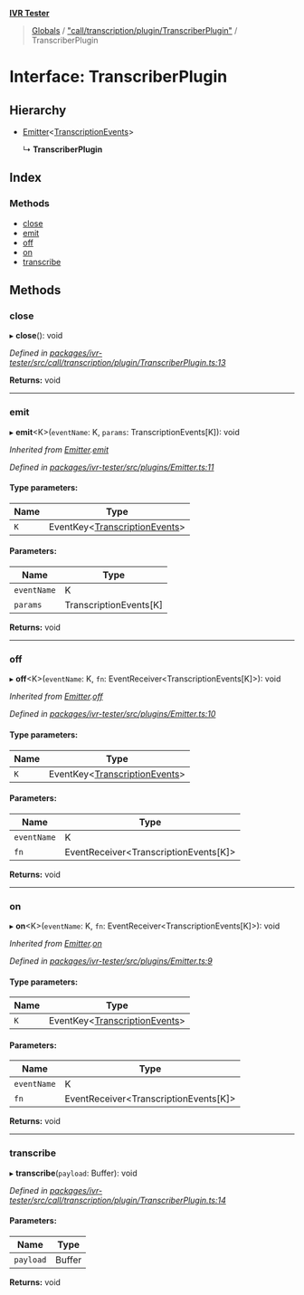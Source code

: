 **[IVR Tester](../README.md)**

> [Globals](../README.md) / ["call/transcription/plugin/TranscriberPlugin"](../modules/_call_transcription_plugin_transcriberplugin_.md) / TranscriberPlugin

# Interface: TranscriberPlugin

## Hierarchy

* [Emitter](_plugins_emitter_.emitter.md)\<[TranscriptionEvents](../modules/_call_transcription_plugin_transcriberplugin_.md#transcriptionevents)>

  ↳ **TranscriberPlugin**

## Index

### Methods

* [close](_call_transcription_plugin_transcriberplugin_.transcriberplugin.md#close)
* [emit](_call_transcription_plugin_transcriberplugin_.transcriberplugin.md#emit)
* [off](_call_transcription_plugin_transcriberplugin_.transcriberplugin.md#off)
* [on](_call_transcription_plugin_transcriberplugin_.transcriberplugin.md#on)
* [transcribe](_call_transcription_plugin_transcriberplugin_.transcriberplugin.md#transcribe)

## Methods

### close

▸ **close**(): void

*Defined in [packages/ivr-tester/src/call/transcription/plugin/TranscriberPlugin.ts:13](https://github.com/SketchingDev/ivr-tester/blob/aac0a71/packages/ivr-tester/src/call/transcription/plugin/TranscriberPlugin.ts#L13)*

**Returns:** void

___

### emit

▸ **emit**\<K>(`eventName`: K, `params`: TranscriptionEvents[K]): void

*Inherited from [Emitter](_plugins_emitter_.emitter.md).[emit](_plugins_emitter_.emitter.md#emit)*

*Defined in [packages/ivr-tester/src/plugins/Emitter.ts:11](https://github.com/SketchingDev/ivr-tester/blob/aac0a71/packages/ivr-tester/src/plugins/Emitter.ts#L11)*

#### Type parameters:

Name | Type |
------ | ------ |
`K` | EventKey\<[TranscriptionEvents](../modules/_call_transcription_plugin_transcriberplugin_.md#transcriptionevents)> |

#### Parameters:

Name | Type |
------ | ------ |
`eventName` | K |
`params` | TranscriptionEvents[K] |

**Returns:** void

___

### off

▸ **off**\<K>(`eventName`: K, `fn`: EventReceiver\<TranscriptionEvents[K]>): void

*Inherited from [Emitter](_plugins_emitter_.emitter.md).[off](_plugins_emitter_.emitter.md#off)*

*Defined in [packages/ivr-tester/src/plugins/Emitter.ts:10](https://github.com/SketchingDev/ivr-tester/blob/aac0a71/packages/ivr-tester/src/plugins/Emitter.ts#L10)*

#### Type parameters:

Name | Type |
------ | ------ |
`K` | EventKey\<[TranscriptionEvents](../modules/_call_transcription_plugin_transcriberplugin_.md#transcriptionevents)> |

#### Parameters:

Name | Type |
------ | ------ |
`eventName` | K |
`fn` | EventReceiver\<TranscriptionEvents[K]> |

**Returns:** void

___

### on

▸ **on**\<K>(`eventName`: K, `fn`: EventReceiver\<TranscriptionEvents[K]>): void

*Inherited from [Emitter](_plugins_emitter_.emitter.md).[on](_plugins_emitter_.emitter.md#on)*

*Defined in [packages/ivr-tester/src/plugins/Emitter.ts:9](https://github.com/SketchingDev/ivr-tester/blob/aac0a71/packages/ivr-tester/src/plugins/Emitter.ts#L9)*

#### Type parameters:

Name | Type |
------ | ------ |
`K` | EventKey\<[TranscriptionEvents](../modules/_call_transcription_plugin_transcriberplugin_.md#transcriptionevents)> |

#### Parameters:

Name | Type |
------ | ------ |
`eventName` | K |
`fn` | EventReceiver\<TranscriptionEvents[K]> |

**Returns:** void

___

### transcribe

▸ **transcribe**(`payload`: Buffer): void

*Defined in [packages/ivr-tester/src/call/transcription/plugin/TranscriberPlugin.ts:14](https://github.com/SketchingDev/ivr-tester/blob/aac0a71/packages/ivr-tester/src/call/transcription/plugin/TranscriberPlugin.ts#L14)*

#### Parameters:

Name | Type |
------ | ------ |
`payload` | Buffer |

**Returns:** void
